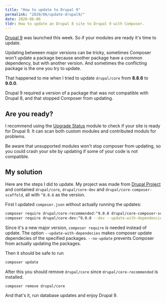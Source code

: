 ```yaml
---
title: "How to update to Drupal 9"
permalink: "2020/06/update-drupal9/"
date: 2020-06-06
tldr: How to update an Drupal 8 site to Drupal 9 with Composer.
---
```

[Drupal 9](https://www.drupal.org/project/drupal/ "Drupal 9 on drupal.org") was launched this week. So if your modules are ready it's time to update.

Updating betweeen major versions can be tricky, sometimes Composer won't update a package because another package have a common dependency, but with another version.
And sometimes the conflicting package is the one you try to update.

That happened to me when I tried to update `drupal/core` from **8.8.6** to **9.0.0**.

Drupal 9 required a version of a package that was not compatible with Drupal 8, and that stopped Composer from updating.

## Are you ready?

I recommend using the [Upgrade Status](https://www.drupal.org/project/upgrade_status "Upgrade Status on drupal.org") module to check if your site is ready for Drupal 9. It can scan both custom modules and contributed moduls for problems. 

Be aware that unsupported modules won't stop composer from updating, so you could crash your site by updating if some of your code is not compatible.

## My solution

Here are the steps I did to update. My project was made from [Drupal Project](https://github.com/drupal-composer/drupal-project/ "drupal-project on github.com") and contained `drupal/core`, `drupal/core-dev` and `drupal/core-composer-scaffold`, all with `^8.8.6` as the version.

First I updated `composer.json` without actually running the updates:

``` bash
composer require drupal/core-recommended:^9.0.0 drupal/core-composer-scaffold:^9.0.0 drupal/core:^9.0.0  --update-with-dependencies --no-update
composer require drupal/core-dev:^9.0.0 --dev --update-with-dependencies --no-update
```

Since it's a new major version, `composer require` is needed instead of update. The option `--update-with-dependecies` makes composer update dependecies of the specified packages. `--no-update` prevents Composer from actually updating the packages.

Then it should be safe to run 

``` bash
composer update
````

After this you should remove `drupal/core` since `drupal/core-recommended` is installed.

``` bash
composer remove drupal/core
```

And that's it, run database updates and enjoy Drupal 9.